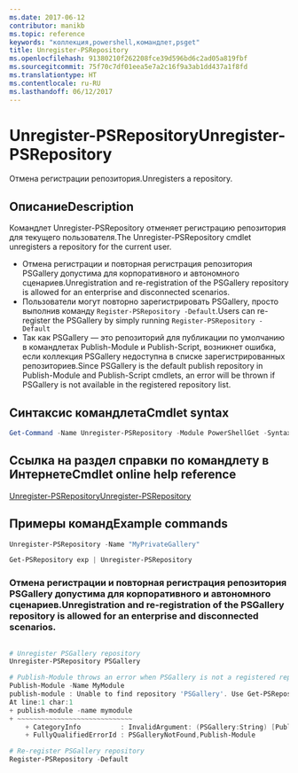 ```yaml
---
ms.date: 2017-06-12
contributor: manikb
ms.topic: reference
keywords: "коллекция,powershell,командлет,psget"
title: Unregister-PSRepository
ms.openlocfilehash: 91380210f262208fce39d596bd6c2ad05a819fbf
ms.sourcegitcommit: 75f70c7df01eea5e7a2c16f9a3ab1dd437a1f8fd
ms.translationtype: HT
ms.contentlocale: ru-RU
ms.lasthandoff: 06/12/2017
---
```

# <a name="unregister-psrepository"></a><span data-ttu-id="7fc18-103">Unregister-PSRepository</span><span class="sxs-lookup"><span data-stu-id="7fc18-103">Unregister-PSRepository</span></span>

<span data-ttu-id="7fc18-104">Отмена регистрации репозитория.</span><span class="sxs-lookup"><span data-stu-id="7fc18-104">Unregisters a repository.</span></span>

## <a name="description"></a><span data-ttu-id="7fc18-105">Описание</span><span class="sxs-lookup"><span data-stu-id="7fc18-105">Description</span></span>

<span data-ttu-id="7fc18-106">Командлет Unregister-PSRepository отменяет регистрацию репозитория для текущего пользователя.</span><span class="sxs-lookup"><span data-stu-id="7fc18-106">The Unregister-PSRepository cmdlet unregisters a repository for the current user.</span></span>
- <span data-ttu-id="7fc18-107">Отмена регистрации и повторная регистрация репозитория PSGallery допустима для корпоративного и автономного сценариев.</span><span class="sxs-lookup"><span data-stu-id="7fc18-107">Unregistration and re-registration of the PSGallery repository is allowed for an enterprise and disconnected scenarios.</span></span>
- <span data-ttu-id="7fc18-108">Пользователи могут повторно зарегистрировать PSGallery, просто выполнив команду `Register-PSRepository -Default`.</span><span class="sxs-lookup"><span data-stu-id="7fc18-108">Users can re-register the PSGallery by simply running `Register-PSRepository -Default`</span></span>
- <span data-ttu-id="7fc18-109">Так как PSGallery — это репозиторий для публикации по умолчанию в командлетах Publish-Module и Publish-Script, возникнет ошибка, если коллекция PSGallery недоступна в списке зарегистрированных репозиториев.</span><span class="sxs-lookup"><span data-stu-id="7fc18-109">Since PSGallery is the default publish repository in Publish-Module and Publish-Script cmdlets, an error will be thrown if PSGallery is not available in the registered repository list.</span></span>

## <a name="cmdlet-syntax"></a><span data-ttu-id="7fc18-110">Синтаксис командлета</span><span class="sxs-lookup"><span data-stu-id="7fc18-110">Cmdlet syntax</span></span>

```powershell
Get-Command -Name Unregister-PSRepository -Module PowerShellGet -Syntax
```
## <a name="cmdlet-online-help-reference"></a><span data-ttu-id="7fc18-111">Ссылка на раздел справки по командлету в Интернете</span><span class="sxs-lookup"><span data-stu-id="7fc18-111">Cmdlet online help reference</span></span>

[<span data-ttu-id="7fc18-112">Unregister-PSRepository</span><span class="sxs-lookup"><span data-stu-id="7fc18-112">Unregister-PSRepository</span></span>](http://go.microsoft.com/fwlink/?LinkID=517130)

## <a name="example-commands"></a><span data-ttu-id="7fc18-113">Примеры команд</span><span class="sxs-lookup"><span data-stu-id="7fc18-113">Example commands</span></span>

```powershell
Unregister-PSRepository -Name "MyPrivateGallery"

Get-PSRepository exp | Unregister-PSRepository
```

### <a name="unregistration-and-re-registration-of-the-psgallery-repository-is-allowed-for-an-enterprise-and-disconnected-scenarios"></a><span data-ttu-id="7fc18-114">Отмена регистрации и повторная регистрация репозитория PSGallery допустима для корпоративного и автономного сценариев.</span><span class="sxs-lookup"><span data-stu-id="7fc18-114">Unregistration and re-registration of the PSGallery repository is allowed for an enterprise and disconnected scenarios.</span></span>
```powershell

# Unregister PSGallery repository
Unregister-PSRepository PSGallery

# Publish-Module throws an error when PSGallery is not a registered repository
Publish-Module -Name MyModule
publish-module : Unable to find repository 'PSGallery'. Use Get-PSRepository to see all available repositories. Try again after specifying a valid repository name. You can use 'Register-PSRepository -Default' to register the PSGallery repository.
At line:1 char:1
+ publish-module -name mymodule
+ ~~~~~~~~~~~~~~~~~~~~~~~~~~~~~
    + CategoryInfo          : InvalidArgument: (PSGallery:String) [Publish-Module], ArgumentException
    + FullyQualifiedErrorId : PSGalleryNotFound,Publish-Module

# Re-register PSGallery repository
Register-PSRepository -Default
```

